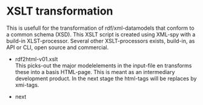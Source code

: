 # XSLT transformation

This is usefull for  the transformation of rdf/xml-datamodels that conform to a common schema (XSD). This XSLT script is created  using XML-spy with a build-in XLST-processor. Several other XSLT-processors exists, build-in, as API or CLI, open source and commercial. 

* rdf2html-v01.xslt  
This picks-out the major modelelements in the input-file en transforms these into a basis HTML-page. This is meant as an intermediary development product. In the next stage the html-tags will be replaces by xmi-tags.

* next



